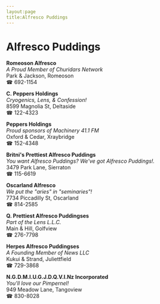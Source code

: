 ```yaml
---
layout:page
title:Alfresco Puddings
---
```

# Alfresco Puddings

**Romeoson Alfresco**  
_A Proud Member of Churidars Network_  
Park & Jackson, Romeoson  
☎ 692-1154



**C. Peppers Holdings**  
_Cryogenics, Lens, & Confession!_  
8599 Magnolia St, Deltaside  
☎ 122-4323



**Peppers Holdings**  
_Proud sponsors of Machinery 41.1 FM_  
Oxford & Cedar, Xraybridge  
☎ 152-4348



**Britni's Prettiest Alfresco Puddings**  
_You want Alfresco Puddings? We've got Alfresco Puddings!._  
3479 Park Lane, Sierraton  
☎ 115-6619



**Oscarland Alfresco**  
_We put the "aries" in "seminaries"!_  
7734 Piccadilly St, Oscarland  
☎ 814-2585



**Q. Prettiest Alfresco Puddingses**  
_Part of the Lens L.L.C._  
Main & Hill, Golfview  
☎ 276-7798



**Herpes Alfresco Puddingses**  
_A Founding Member of News LLC_  
Kukui & Strand, Juliettfield  
☎ 729-3868



**N.G.D.M.I.U.G.J.D.Q.V.I.Nz Incorporated**  
_You'll love our Pimpernel!_  
949 Meadow Lane, Tangoview  
☎ 830-8028



